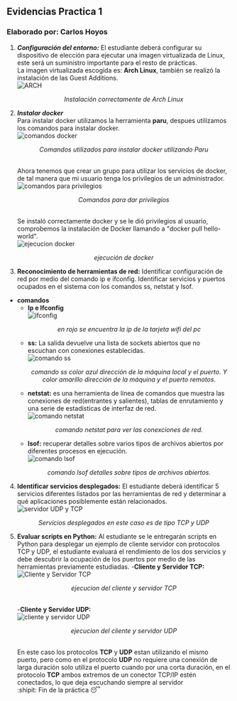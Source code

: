 ## Evidencias Practica 1
### Elaborado por: Carlos Hoyos
1. ***Configuración del entorno:*** El estudiante deberá configurar su dispositivo de elección para ejecutar una imagen virtualizada de Linux, este será un suministro importante para el resto de prácticas.  
La imagen virtualizada escogida es: **Arch Linux**,  también se realizó la instalación de las Guest Additions.  
![ARCH](https://user-images.githubusercontent.com/74604371/204191957-eb907b62-6b02-4d17-b628-3b4b44cc91a5.png)<p align="center">_Instalación correctamente de Arch Linux_</p>
2. ***Instalar docker***  
Para instalar docker utilizamos la herramienta **paru**, despues utilizamos los comandos para instalar docker.  
![comandos docker](https://user-images.githubusercontent.com/74604371/204170151-62b9917a-d7b2-4323-973f-0e25856722d7.jpg) <p align="center">_Comandos utilizados para instalar docker utilizando Paru_</p>  
Ahora tenemos que crear un grupo para utilizar los servicios de docker, de tal manera que mi usuario tenga los privilegios de un administrador.  
![comandos para privilegios](https://user-images.githubusercontent.com/74604371/204170467-e8898b00-ed34-4bfb-8146-90471e85766d.jpg) <p align="center">_Comandos para dar privilegios_  </p>  
Se instaló correctamente docker y se le dió privilegios al usuario, comprobemos la instalación de Docker llamando a "docker pull hello-world".  
![ejecucion docker](https://user-images.githubusercontent.com/74604371/204170685-66d31b23-6528-41e4-abb7-6dbaa41cd27e.png)<p align="center">_ejecución de docker_ </p>  
3. **Reconocimiento de herramientas de red:** Identificar configuración de red por medio del comando ip e ifconfig. Identificar servicios y puertos ocupados en el sistema con los comandos ss, netstat y lsof.  
- **comandos**  
  - **Ip e Ifconfig**  
![ifconfig](https://user-images.githubusercontent.com/74604371/204173544-c9d38398-6c77-4fcc-ad9f-22e3abfefca2.jpg)<p align="center">_en rojo se encuentra la ip de la tarjeta wifi del pc_ </p>  
  - **ss:** La salida devuelve una lista de sockets abiertos que no escuchan con conexiones establecidas.  
![comando ss](https://user-images.githubusercontent.com/74604371/204174122-1d83af55-21fb-45f9-ad39-cfecef3be952.png)<p align="center">_comando ss color azul dirección de la máquina local y el puerto. Y color amarillo dirección de la máquina y el puerto remotos._ </p>  
  - **netstat:** es una herramienta de línea de comandos que muestra las conexiones de red(entrantes y salientes), tablas de enrutamiento y una serie de estadísticas de interfaz de red.  
  ![comando netstat](https://user-images.githubusercontent.com/74604371/204175563-a02b9257-1041-4abe-8bca-efb629f7346d.JPG)<p align="center">_comando netstat para ver las conexciones de red._ </p>  
  - **lsof:** recuperar detalles sobre varios tipos de archivos abiertos por diferentes procesos en ejecución.  
  ![comando lsof](https://user-images.githubusercontent.com/74604371/204176994-982cffd4-b6e3-4358-a794-4317d9ba2869.JPG)<p align="center">_comando lsof detalles sobre tipos de archivos abiertos._ </p>  
4. **Identificar servicios desplegados:** El estudiante deberá identificar 5 servicios diferentes listados por las herramientas de red y determinar a qué aplicaciones posiblemente están relacionados. 
![servidor UDP y TCP](https://user-images.githubusercontent.com/74604371/204192499-67093e4e-2715-4427-b033-cae7ee3a1555.JPG)<p align="center">_Servicios desplegados en este caso es de tipo TCP y UDP_ </p>  
5. **Evaluar scripts en Python:** Al estudiante se le entregarán scripts en Python para desplegar un ejemplo de cliente servidor con protocolos TCP y UDP, el estudiante evaluará el rendimiento de los dos servicios y debe descubrir la ocupación de los puertos por medio de las herramientas previamente estudiadas. 
  -**Cliente y Servidor TCP:**  
  ![Cliente y Servidor TCP](https://user-images.githubusercontent.com/74604371/204185381-7ec9b512-be35-4df6-9759-189d734181db.JPG) <p align="center">_ejecucion del cliente y servidor TCP_ </p>  
  -**Cliente y Servidor UDP:**   
  ![cliente y servidor UDP](https://user-images.githubusercontent.com/74604371/204184342-0a629a6a-7857-4749-8509-aa2d7068552a.JPG) <p align="center">_ejecucion del cliente y servidor UDP_ </p>  
En este caso los protocolos **TCP** y **UDP** estan utilizando el mismo puerto, pero como en el protocolo **UDP** no requiere una conexión de larga duración solo utiliza el puerto cuando por una corta duración, en el protocolo **TCP** ambos extremos de un conector TCP/IP estén conectados, lo que deja escuchando siempre al servidor  
:shipit: Fin de la práctica :sleeping:

